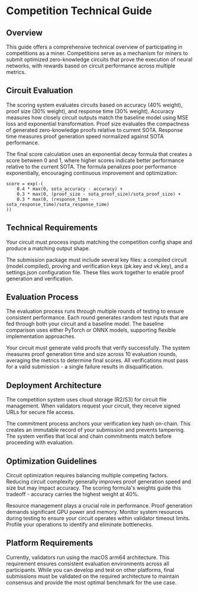 # Competition Technical Guide

## Overview

This guide offers a comprehensive technical overview of participating in competitions as a miner. Competitions serve as a mechanism for miners to submit optimized zero-knowledge circuits that prove the execution of neural networks, with rewards based on circuit performance across multiple metrics.

## Circuit Evaluation

The scoring system evaluates circuits based on accuracy (40% weight), proof size (30% weight), and response time (30% weight). Accuracy measures how closely circuit outputs match the baseline model using MSE loss and exponential transformation. Proof size evaluates the compactness of generated zero-knowledge proofs relative to current SOTA. Response time measures proof generation speed normalized against SOTA performance.

The final score calculation uses an exponential decay formula that creates a score between 0 and 1, where higher scores indicate better performance relative to the current SOTA. The formula penalizes poor performance exponentially, encouraging continuous improvement and optimization:

```
score = exp(-(
    0.4 * max(0, sota_accuracy - accuracy) +
    0.3 * max(0, (proof_size - sota_proof_size)/sota_proof_size) +
    0.3 * max(0, (response_time - sota_response_time)/sota_response_time)
))
```

## Technical Requirements

Your circuit must process inputs matching the competition config shape and produce a matching output shape.

The submission package must include several key files: a compiled circuit (model.compiled), proving and verification keys (pk.key and vk.key), and a settings.json configuration file. These files work together to enable proof generation and verification.

## Evaluation Process

The evaluation process runs through multiple rounds of testing to ensure consistent performance. Each round generates random test inputs that are fed through both your circuit and a baseline model. The baseline comparison uses either PyTorch or ONNX models, supporting flexible implementation approaches.

Your circuit must generate valid proofs that verify successfully. The system measures proof generation time and size across 10 evaluation rounds, averaging the metrics to determine final scores. All verifications must pass for a valid submission - a single failure results in disqualification.

## Deployment Architecture

The competition system uses cloud storage (R2/S3) for circuit file management. When validators request your circuit, they receive signed URLs for secure file access.

The commitment process anchors your verification key hash on-chain. This creates an immutable record of your submission and prevents tampering. The system verifies that local and chain commitments match before proceeding with evaluation.

## Optimization Guidelines

Circuit optimization requires balancing multiple competing factors. Reducing circuit complexity generally improves proof generation speed and size but may impact accuracy. The scoring formula's weights guide this tradeoff - accuracy carries the highest weight at 40%.

Resource management plays a crucial role in performance. Proof generation demands significant GPU power and memory. Monitor system resources during testing to ensure your circuit operates within validator timeout limits. Profile your operations to identify and eliminate bottlenecks.

## Platform Requirements

Currently, validators run using the macOS arm64 architecture. This requirement ensures consistent evaluation environments across all participants. While you can develop and test on other platforms, final submissions must be validated on the required architecture to maintain consensus and provide the most optimal benchmark for the use case.
